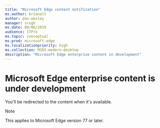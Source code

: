 ```yaml
---
title: "Microsoft Edge content notification"
ms.author: brianalt
author: dan-wesley
manager: srugh
ms.date: 09/06/2019
audience: ITPro
ms.topic: conceptual
ms.prod: microsoft-edge
ms.localizationpriority: high
ms.collection: M365-modern-desktop
description: "Microsoft Edge enterprise content in development"
---
```


# Microsoft Edge enterprise content is under development

You'll be redirected to the content when it's available.

> [!NOTE]
> This applies  to Microsoft Edge version 77 or later.
